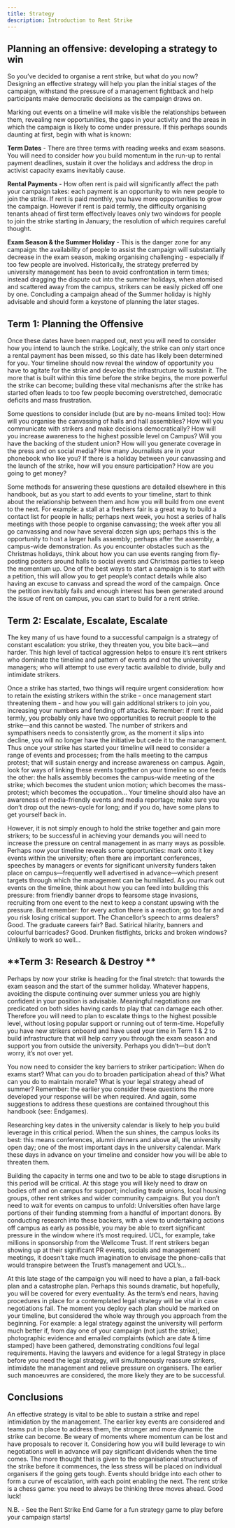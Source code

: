 ```yaml
---
title: Strategy
description: Introduction to Rent Strike
---
```


## Planning an offensive: developing a strategy to win

So you’ve decided to organise a rent strike, but what do you now? Designing an effective strategy will help you plan the initial stages of the campaign, withstand the pressure of a management fightback and help participants make democratic decisions as the campaign draws on.

Marking out events on a timeline will make visible the relationships between them, revealing new opportunities, the gaps in your activity and the areas in which the campaign is likely to come under pressure. If this perhaps sounds daunting at first, begin with what is known:

**Term Dates** \- There are three terms with reading weeks and exam seasons. You will need to consider how you build momentum in the run-up to rental payment deadlines, sustain it over the holidays and address the drop in activist capacity exams inevitably cause.

**Rental Payments** \- How often rent is paid will significantly affect the path your campaign takes: each payment is an opportunity to win new people to join the strike. If rent is paid monthly, you have more opportunities to grow the campaign. However if rent is paid termly, the difficulty organising tenants ahead of first term effectively leaves only two windows for people to join the strike starting in January; the resolution of which requires careful thought.

**Exam Season & the Summer Holiday** \- This is the danger zone for any campaign: the availability of people to assist the campaign will substantially decrease in the exam season, making organising challenging - especially if too few people are involved. Historically, the strategy preferred by university management has been to avoid confrontation in term times; instead dragging the dispute out into the summer holidays, when atomised and scattered away from the campus, strikers can be easily picked off one by one. Concluding a campaign ahead of the Summer holiday is highly advisable and should form a keystone of planning the later stages.

## Term 1: Planning the Offensive

Once these dates have been mapped out, next you will need to consider how you intend to launch the strike. Logically, the strike can only start once a rental payment has been missed, so this date has likely been determined for you. Your timeline should now reveal the window of opportunity you have to agitate for the strike and develop the infrastructure to sustain it. The more that is built within this time before the strike begins, the more powerful the strike can become; building these vital mechanisms after the strike has started often leads to too few people becoming overstretched, democratic deficits and mass frustration.

Some questions to consider include (but are by no-means limited too): How will you organise the canvassing of halls and hall assemblies? How will you communicate with strikers and make decisions democratically? How will you increase awareness to the highest possible level on Campus? Will you have the backing of the student union? How will you generate coverage in the press and on social media? How many Journalists are in your phonebook who like you? If there is a holiday between your canvassing and the launch of the strike, how will you ensure participation? How are you going to get money?

Some methods for answering these questions are detailed elsewhere in this handbook, but as you start to add events to your timeline, start to think about the relationship between them and how you will build from one event to the next. For example: a stall at a freshers fair is a great way to build a contact list for people in halls; perhaps next week, you host a series of halls meetings with those people to organise canvassing; the week after you all go canvassing and now have several dozen sign ups; perhaps this is the opportunity to host a larger halls assembly; perhaps after the assembly, a campus-wide demonstration. As you encounter obstacles such as the Christmas holidays, think about how you can use events ranging from fly-posting posters around halls to social events and Christmas parties to keep the momentum up. One of the best ways to start a campaign is to start with a petition, this will allow you to get people’s contact details while also having an excuse to canvass and spread the word of the campaign. Once the petition inevitably fails and enough interest has been generated around the issue of rent on campus, you can start to build for a rent strike.

## Term 2: Escalate, Escalate, Escalate

The key many of us have found to a successful campaign is a strategy of constant escalation: you strike, they threaten you, you bite back—and harder. This high level of tactical aggression helps to ensure it’s rent strikers who dominate the timeline and pattern of events and not the university managers; who will attempt to use every tactic available to divide, bully and intimidate strikers.

Once a strike has started, two things will require urgent consideration: how to retain the existing strikers within the strike - once management start threatening them - and how you will gain additional strikers to join you, increasing your numbers and fending off attacks. Remember: if rent is paid termly, you probably only have two opportunities to recruit people to the strike—and this cannot be wasted. The number of strikers and sympathisers needs to consistently grow, as the moment it slips into decline, you will no longer have the initiative but cede it to the management. Thus once your strike has started your timeline will need to consider a range of events and processes; from the halls meeting to the campus protest; that will sustain energy and increase awareness on campus. Again, look for ways of linking these events together on your timeline so one feeds the other: the halls assembly becomes the campus-wide meeting of the strike; which becomes the student union motion; which becomes the mass-protest; which becomes the occupation… Your timeline should also have an awareness of media-friendly events and media reportage; make sure you don’t drop out the news-cycle for long; and if you do, have some plans to get yourself back in.

However, it is not simply enough to hold the strike together and gain more strikers; to be successful in achieving your demands you will need to increase the pressure on central management in as many ways as possible. Perhaps now your timeline reveals some opportunities: mark onto it key events within the university; often there are important conferences, speeches by managers or events for significant university funders taken place on campus—frequently well advertised in advance—which present targets through which the management can be humiliated. As you mark out events on the timeline, think about how you can feed into building this pressure: from friendly banner drops to fearsome stage invasions, recruiting from one event to the next to keep a constant upswing with the pressure. But remember: for every action there is a reaction; go too far and you risk losing critical support. The Chancellor’s speech to arms dealers? Good. The graduate careers fair? Bad. Satirical hilarity, banners and colourful barricades? Good. Drunken fistfights, bricks and broken windows? Unlikely to work so well…

## **Term 3: Research & Destroy **

Perhaps by now your strike is heading for the final stretch: that towards the exam season and the start of the summer holiday. Whatever happens, avoiding the dispute continuing over summer unless you are highly confident in your position is advisable. Meaningful negotiations are predicated on both sides having cards to play that can damage each other. Therefore you will need to plan to escalate things to the highest possible level, without losing popular support or running out of term-time. Hopefully you have new strikers onboard and have used your time in Term 1 & 2 to build infrastructure that will help carry you through the exam season and support you from outside the university. Perhaps you didn’t—but don’t worry, it’s not over yet.

You now need to consider the key barriers to striker participation: When do exams start? What can you do to broaden participation ahead of this? What can you do to maintain morale? What is your legal strategy ahead of summer? Remember: the earlier you consider these questions the more developed your response will be when required. And again, some suggestions to address these questions are contained throughout this handbook (see: Endgames).

Researching key dates in the university calendar is likely to help you build leverage in this critical period. When the sun shines, the campus looks its best: this means conferences, alumni dinners and above all, the university open day; one of the most important days in the university calendar. Mark these days in advance on your timeline and consider how you will be able to threaten them.

Building the capacity in terms one and two to be able to stage disruptions in this period will be critical. At this stage you will likely need to draw on bodies off and on campus for support; including trade unions, local housing groups, other rent strikes and wider community campaigns. But you don’t need to wait for events on campus to unfold: Universities often have large portions of their funding stemming from a handful of important donors. By conducting research into these backers, with a view to undertaking actions off campus as early as possible, you may be able to exert significant pressure in the window where it’s most required. UCL, for example, take millions in sponsorship from the Wellcome Trust. If rent strikers began showing up at their significant PR events, socials and management meetings, it doesn’t take much imagination to envisage the phone-calls that would transpire between the Trust’s management and UCL’s…

At this late stage of the campaign you will need to have a plan, a fall-back plan and a catastrophe plan. Perhaps this sounds dramatic, but hopefully, you will be covered for every eventuality. As the term’s end nears, having procedures in place for a contemplated legal strategy will be vital in case negotiations fail. The moment you deploy each plan should be marked on your timeline, but considered the whole way through you approach from the beginning. For example: a legal strategy against the university will perform much better if, from day one of your campaign (not just the strike), photographic evidence and emailed complaints (which are date & time stamped) have been gathered, demonstrating conditions foul legal requirements. Having the lawyers and evidence for a legal Strategy in place before you need the legal strategy, will simultaneously reassure strikers, intimidate the management and relieve pressure on organisers. The earlier such manoeuvres are considered, the more likely they are to be successful.

## Conclusions

An effective strategy is vital to be able to sustain a strike and repel intimidation by the management. The earlier key events are considered and teams put in place to address them, the stronger and more dynamic the strike can become. Be weary of moments where momentum can be lost and have proposals to recover it. Considering how you will build leverage to win negotiations well in advance will pay significant dividends when the time comes. The more thought that is given to the organisational structures of the strike before it commences, the less stress will be placed on individual organisers if the going gets tough. Events should bridge into each other to form a curve of escalation, with each point enabling the next. The rent strike is a chess game: you need to always be thinking three moves ahead. Good luck!

N.B. - See the Rent Strike End Game for a fun strategy game to play before your campaign starts!
